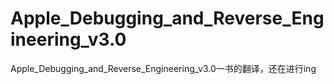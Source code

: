 # Apple_Debugging_and_Reverse_Engineering_v3.0
Apple_Debugging_and_Reverse_Engineering_v3.0一书的翻译，还在进行ing
